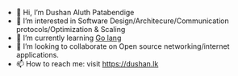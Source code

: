 - 👋 Hi, I’m Dushan Aluth Patabendige
- 👀 I’m interested in Software Design/Architecure/Communication protocols/Optimization & Scaling
- 🌱 I’m currently learning [Go lang](https://go.dev/)
- 💞️ I’m looking to collaborate on Open source networking/internet applications.
- 📫 How to reach me: visit https://dushan.lk

<!---
dushanlk/dushanlk is a ✨ special ✨ repository because its `README.md` (this file) appears on your GitHub profile.
You can click the Preview link to take a look at your changes.
--->
